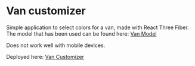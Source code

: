 # Van customizer
Simple application to select colors for a van, made with React Three Fiber.
The model that has been used can be found here: [Van Model](https://market.pmnd.rs/model/van)

Does not work well with mobile devices.

Deployed here: [Van Customizer](https://van-customizer-jxls.vercel.app/)